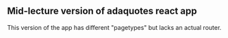 ## Mid-lecture version of adaquotes react app

This version of the app has different "pagetypes" but lacks an actual router.